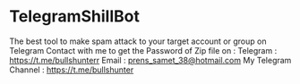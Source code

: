# TelegramShillBot
The best tool to make spam attack to your target account or group on Telegram  Contact with me to get the Password of Zip file on :  Telegram : https://t.me/bullshunterr  Email : prens_samet_38@hotmail.com My Telegram Channel : https://t.me/bullshunter

